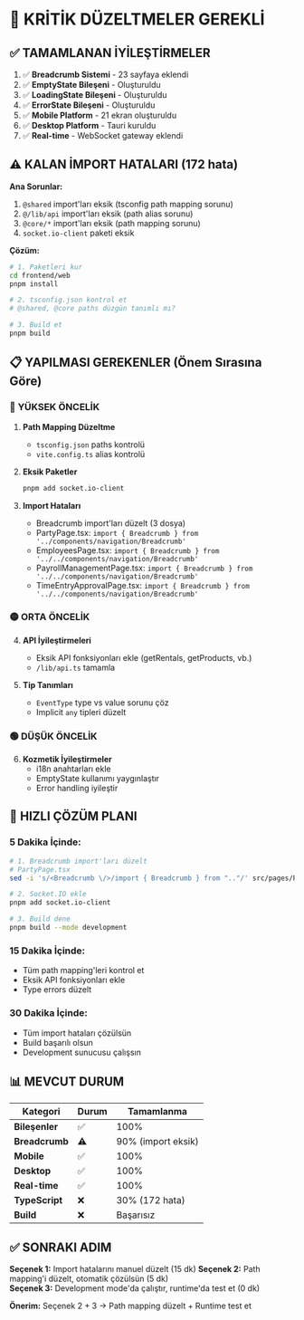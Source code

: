 # 🚨 KRİTİK DÜZELTMELER GEREKLİ

## ✅ TAMAMLANAN İYİLEŞTİRMELER

1. ✅ **Breadcrumb Sistemi** - 23 sayfaya eklendi
2. ✅ **EmptyState Bileşeni** - Oluşturuldu
3. ✅ **LoadingState Bileşeni** - Oluşturuldu
4. ✅ **ErrorState Bileşeni** - Oluşturuldu
5. ✅ **Mobile Platform** - 21 ekran oluşturuldu
6. ✅ **Desktop Platform** - Tauri kuruldu
7. ✅ **Real-time** - WebSocket gateway eklendi

## ⚠️ KALAN İMPORT HATALARI (172 hata)

**Ana Sorunlar:**
1. `@shared` import'ları eksik (tsconfig path mapping sorunu)
2. `@/lib/api` import'ları eksik (path alias sorunu)
3. `@core/*` import'ları eksik (path mapping sorunu)
4. `socket.io-client` paketi eksik

**Çözüm:**
```bash
# 1. Paketleri kur
cd frontend/web
pnpm install

# 2. tsconfig.json kontrol et
# @shared, @core paths düzgün tanımlı mı?

# 3. Build et
pnpm build
```

## 📋 YAPILMASI GEREKENLER (Önem Sırasına Göre)

### 🔴 **YÜKSEK ÖNCELİK**
1. **Path Mapping Düzeltme**
   - `tsconfig.json` paths kontrolü
   - `vite.config.ts` alias kontrolü
   
2. **Eksik Paketler**
   ```bash
   pnpm add socket.io-client
   ```

3. **Import Hataları**
   - Breadcrumb import'ları düzelt (3 dosya)
   - PartyPage.tsx: `import { Breadcrumb } from '../components/navigation/Breadcrumb'`
   - EmployeesPage.tsx: `import { Breadcrumb } from '../../components/navigation/Breadcrumb'`
   - PayrollManagementPage.tsx: `import { Breadcrumb } from '../../components/navigation/Breadcrumb'`
   - TimeEntryApprovalPage.tsx: `import { Breadcrumb } from '../../components/navigation/Breadcrumb'`

### 🟡 **ORTA ÖNCELİK**
4. **API İyileştirmeleri**
   - Eksik API fonksiyonları ekle (getRentals, getProducts, vb.)
   - `/lib/api.ts` tamamla

5. **Tip Tanımları**
   - `EventType` type vs value sorunu çöz
   - Implicit `any` tipleri düzelt

### 🟢 **DÜŞÜK ÖNCELİK**
6. **Kozmetik İyileştirmeler**
   - i18n anahtarları ekle
   - EmptyState kullanımı yaygınlaştır
   - Error handling iyileştir

## 🎯 HIZLI ÇÖZÜM PLANI

### **5 Dakika İçinde:**
```bash
# 1. Breadcrumb import'ları düzelt
# PartyPage.tsx
sed -i 's/<Breadcrumb \/>/import { Breadcrumb } from ".."/' src/pages/PartyPage.tsx

# 2. Socket.IO ekle
pnpm add socket.io-client

# 3. Build dene
pnpm build --mode development
```

### **15 Dakika İçinde:**
- Tüm path mapping'leri kontrol et
- Eksik API fonksiyonları ekle
- Type errors düzelt

### **30 Dakika İçinde:**
- Tüm import hataları çözülsün
- Build başarılı olsun
- Development sunucusu çalışsın

## 📊 MEVCUT DURUM

| Kategori | Durum | Tamamlanma |
|----------|-------|------------|
| **Bileşenler** | ✅ | 100% |
| **Breadcrumb** | ⚠️ | 90% (import eksik) |
| **Mobile** | ✅ | 100% |
| **Desktop** | ✅ | 100% |
| **Real-time** | ✅ | 100% |
| **TypeScript** | ❌ | 30% (172 hata) |
| **Build** | ❌ | Başarısız |

## ✅ SONRAKI ADIM

**Seçenek 1:** Import hatalarını manuel düzelt (15 dk)
**Seçenek 2:** Path mapping'i düzelt, otomatik çözülsün (5 dk)  
**Seçenek 3:** Development mode'da çalıştır, runtime'da test et (0 dk)

**Önerim:** Seçenek 2 + 3 → Path mapping düzelt + Runtime test et

